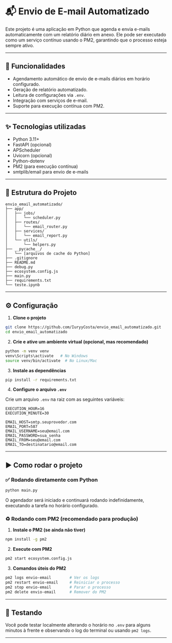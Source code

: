 # 📬 Envio de E-mail Automatizado

Este projeto é uma aplicação em Python que agenda e envia e-mails automaticamente com um relatório diário em anexo. Ele pode ser executado como um serviço contínuo usando o PM2, garantindo que o processo esteja sempre ativo.

---

## 🧹 Funcionalidades

- Agendamento automático de envio de e-mails diários em horário configurado.
- Geração de relatório automatizado.
- Leitura de configurações via `.env`.
- Integração com serviços de e-mail.
- Suporte para execução contínua com PM2.

---

## ✨ Tecnologias utilizadas

- Python 3.11+
- FastAPI (opcional)
- APScheduler
- Uvicorn (opcional)
- Python-dotenv
- PM2 (para execução contínua)
- smtplib/email para envio de e-mails

---

## 📁 Estrutura do Projeto

```
envio_email_automatizado/
├── app/
│   ├── jobs/
│   │   └── scheduler.py
│   ├── routes/
│   │   └── email_router.py
│   ├── services/
│   │   └── email_report.py
│   └── utils/
│       └── helpers.py
├── __pycache__/
│   └── [arquivos de cache do Python]
├── .gitignore
├── README.md
├── debug.py
├── ecosystem.config.js
├── main.py
├── requirements.txt
└── teste.ipynb
```

---

## ⚙️ Configuração

1. **Clone o projeto**

```bash
git clone https://github.com/IuryyCosta/envio_email_automatizado.git
cd envio_email_automatizado
```

2. **Crie e ative um ambiente virtual (opcional, mas recomendado)**

```bash
python -m venv venv
venv\Scripts\activate   # No Windows
source venv/bin/activate  # No Linux/Mac
```

3. **Instale as dependências**

```bash
pip install -r requirements.txt
```

4. **Configure o arquivo `.env`**

Crie um arquivo `.env` na raiz com as seguintes variáveis:

```env
EXECUTION_HOUR=16
EXECUTION_MINUTE=30

EMAIL_HOST=smtp.seuprovedor.com
EMAIL_PORT=587
EMAIL_USERNAME=seu@email.com
EMAIL_PASSWORD=sua_senha
EMAIL_FROM=seu@email.com
EMAIL_TO=destinatario@email.com
```

---

## ▶️ Como rodar o projeto

### ✅ Rodando diretamente com Python

```bash
python main.py
```

O agendador será iniciado e continuará rodando indefinidamente, executando a tarefa no horário configurado.

### ♻️ Rodando com PM2 (recomendado para produção)

1. **Instale o PM2 (se ainda não tiver)**

```bash
npm install -g pm2
```

2. **Execute com PM2**

```bash
pm2 start ecosystem.config.js
```

3. **Comandos úteis do PM2**

```bash
pm2 logs envio-email        # Ver os logs
pm2 restart envio-email     # Reiniciar o processo
pm2 stop envio-email        # Parar o processo
pm2 delete envio-email      # Remover do PM2
```

---

## 🥪 Testando

Você pode testar localmente alterando o horário no `.env` para alguns minutos à frente e observando o log do terminal ou usando `pm2 logs`.

---

